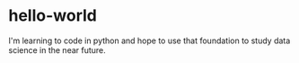 # hello-world

I'm learning to code in python and hope to use that foundation to study data science in the near future.
